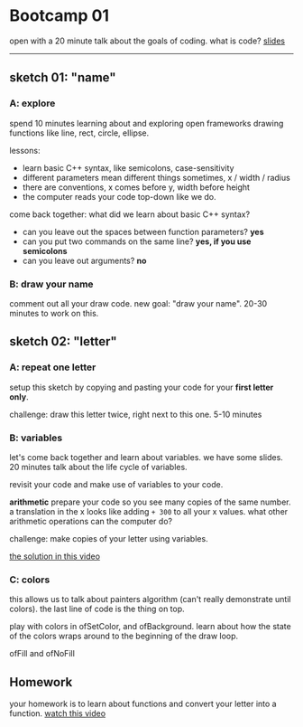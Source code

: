# Bootcamp 01 

open with a 20 minute talk about the goals of coding. what is code? [slides](https://docs.google.com/presentation/d/1LyL2s73L5CTtCaYfjDCRjG1mK-9FNm1_mgxFSXcamgQ/edit?usp=sharing)

---

## sketch 01: "name"

### A: explore

spend 10 minutes learning about and exploring open frameworks drawing functions like line, rect, circle, ellipse.

lessons:

- learn basic C++ syntax, like semicolons, case-sensitivity
- different parameters mean different things sometimes, x / width / radius
- there are conventions, x comes before y, width before height
- the computer reads your code top-down like we do.

come back together: what did we learn about basic C++ syntax?

- can you leave out the spaces between function parameters? **yes**
- can you put two commands on the same line? **yes, if you use semicolons**
- can you leave out arguments? **no**

### B: draw your name

comment out all your draw code. new goal: "draw your name". 20-30 minutes to work on this.

## sketch 02: "letter"

### A: repeat one letter

setup this sketch by copying and pasting your code for your **first letter only**.

challenge: draw this letter twice, right next to this one. 5-10 minutes

### B: variables

let's come back together and learn about variables. we have some slides. 20 minutes talk about the life cycle of variables.

revisit your code and make use of variables to your code.

**arithmetic** prepare your code so you see many copies of the same number. a translation in the x looks like adding `+ 300` to all your x values. what other arithmetic operations can the computer do?

challenge: make copies of your letter using variables. 

[the solution in this video](https://www.youtube.com/watch?v=OXtYboVDcs8)

### C: colors

this allows us to talk about painters algorithm (can't really demonstrate until colors). the last line of code is the thing on top.

play with colors in ofSetColor, and ofBackground. learn about how the state of the colors wraps around to the beginning of the draw loop.

ofFill and ofNoFill

## Homework

your homework is to learn about functions and convert your letter into a function. [watch this video](https://www.youtube.com/watch?v=bNc5wHwXPVM)

